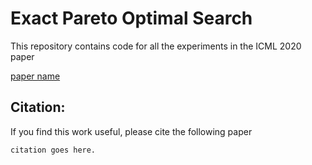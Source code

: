 # Exact Pareto Optimal Search

This repository contains code for all the experiments in the ICML 2020 paper

[paper name](link)

## Citation:
If you find this work useful, please cite the following paper
```
citation goes here.
```